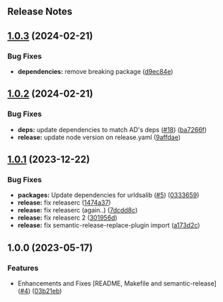 Release Notes
---

## [1.0.3](https://github.com/AlertaDengue/episcanner-downloader/compare/1.0.2...1.0.3) (2024-02-21)


### Bug Fixes

* **dependencies:** remove breaking package ([d9ec84e](https://github.com/AlertaDengue/episcanner-downloader/commit/d9ec84e68d51fcbcc804025a27bfebe8ced9d8f5))

## [1.0.2](https://github.com/AlertaDengue/episcanner-downloader/compare/1.0.1...1.0.2) (2024-02-21)


### Bug Fixes

* **deps:** update dependencies to match AD's deps ([#18](https://github.com/AlertaDengue/episcanner-downloader/issues/18)) ([ba7266f](https://github.com/AlertaDengue/episcanner-downloader/commit/ba7266f638d410b2d41e4568688ff131ade3898e))
* **release:** update node version on release.yaml ([9affdae](https://github.com/AlertaDengue/episcanner-downloader/commit/9affdaefdd39dcb97b8d1dfa5604ffd45a6b2b1e))

## [1.0.1](https://github.com/AlertaDengue/episcanner-downloader/compare/1.0.0...1.0.1) (2023-12-22)


### Bug Fixes

* **packages:** Update dependencies for urldsalib ([#5](https://github.com/AlertaDengue/episcanner-downloader/issues/5)) ([0333659](https://github.com/AlertaDengue/episcanner-downloader/commit/033365960031d2d09ad46903f3783b1ca3863adf))
* **release:** fix releaserc ([1474a37](https://github.com/AlertaDengue/episcanner-downloader/commit/1474a3738efa0ac1289016f9859c1f3218ee1186))
* **release:** fix releaserc (again..) ([7dcdd8c](https://github.com/AlertaDengue/episcanner-downloader/commit/7dcdd8c9bc4a13935ffe9a5e48167209e929825b))
* **release:** fix releaserc 2 ([301956d](https://github.com/AlertaDengue/episcanner-downloader/commit/301956dde84d13c01ac23efa57f77dffc037541a))
* **release:** fix semantic-release-replace-plugin import ([a173d2c](https://github.com/AlertaDengue/episcanner-downloader/commit/a173d2c093a41237531342520bde9bc10cd972f8))

## 1.0.0 (2023-05-17)


### Features

* Enhancements and Fixes [README, Makefile and semantic-release] ([#4](https://github.com/AlertaDengue/episcanner-downloader/issues/4)) ([03b21eb](https://github.com/AlertaDengue/episcanner-downloader/commit/03b21ebac959e194871e0668e7836bce301fa630))
